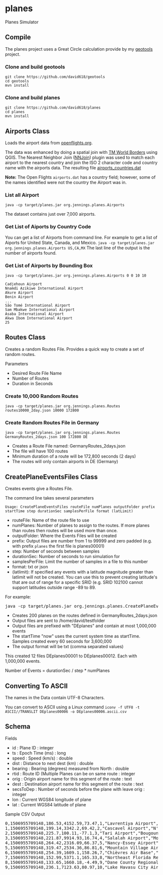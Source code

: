 # planes
Planes Simulator

## Compile

The planes project uses a Great Circle calculation provide by my [geotools](https://github.com/david618/geotools) project.

### Clone and build geotools
```
git clone https://github.com/david618/geotools
cd geotools
mvn install
```

### Clone and build planes
```
git clone https://github.com/david618/planes
cd planes
mvn install
```

## Airports Class

Loads the airport data from [openflights.org](https://openflights.org/data.html).

The data was enhanced by doing a spatial join with [TM World Borders](http://thematicmapping.org/downloads/world_borders.php) using QGIS.  The Nearest Neighbor Join ([NNJoin](https://plugins.qgis.org/plugins/NNJoin/)) plugin was used to match each airport to the nearest country and join the ISO 2 character code and country name with the airports data.   The resulting file [airports_countries.dat](./airports_countries.dat)

**Note:** The Open Flights `airports.dat` has a country field; however, some of the names identified were not the country the Airport was in.

### List all Airport

`java -cp target/planes.jar org.jennings.planes.Airports`

The dataset contains just over 7,000 airports.

### Get List of Aiports by Country Code
You can get a list of Airports from command line.  For example to get a list of Aiports for United State, Canada, and Mexico. `java -cp target/planes.jar org.jennings.planes.Airports US,CA,MX`  The last line of the output is the number of airports found. 

### Get List of Airports by Bounding Box

```
java -cp target/planes.jar org.jennings.planes.Airports 0 0 10 10

Cadjehoun Airport
Nnamdi Azikiwe International Airport
Akure Airport
Benin Airport
...
São Tomé International Airport
Sam Mbakwe International Airport
Asaba International Airport
Akwa Ibom International Airport
25
```

## Routes Class

Creates a random Routes File. Provides a quick way to create a set of random routes.

Parameters
- Desired Route File Name
- Number of Routes
- Duration in Seconds

### Create 10,000 Random Routes 

`java -cp target/planes.jar org.jennings.planes.Routes routes10000_2day.json 10000 172800`


### Create Random Routes File in Germany
```
java -cp target/planes.jar org.jennings.planes.Routes GermanyRoutes_2days.json 100 172800 DE
```
- Creates a Route File named: GermanyRoutes_2days.json
- The file will have 100 routes 
- Minimum duration of a route will be 172,800 seconds (2 days)
- The routes will only contain airports in DE (Germany)


## CreatePlaneEventsFiles Class

Creates events give a Routes File.

The command line takes several parameters
```
Usage: CreatePlaneEventsFiles routeFile numPlanes outputFolder prefix startTime step durationSec samplesPerFile format (latLimit)
```
- routeFile: Name of the route file to use
- numPlanes: Number of planes to assign to the routes. If more planes than routes then routes will be used more than once.
- outputFolder: Where the Events Files will be created
- prefix: Output files are number from 1 to 99999 and zero padded (e.g. with prefix `planes` the first file is planes00001)
- step: Number of seconds between samples
- durationSec: Number of seconds to run simulation for
- samplesPerFile: Limit the number of samples in a file to this number 
- format: txt or json 
- (latlimit): If specified any events with a latitude magnitude greater than latlimit will not be created. You can use this to prevent creating latitude's that are out of range for a specific SRID (e.g. SRID 102100 cannot support latitudes outside range -89 to 89.

For example:

<pre>
java -cp target/planes.jar org.jennings.planes.CreatePlaneEventsFiles GermanyRoutes_2days.json 200 /home/david/testfolder DEplanes now 60 3600000 1000000 txt
</pre>

- Creates 200 planes on the routes defined in GermanyRoutes_2days.json
- Output files are sent to /home/david/testfolder
- Output files are prefixed with "DEplanes" and contain at most 1,000,000 events
- The startTime "now" uses the current system time as startTime.  Samples created every 60 seconds for 3,600,000 
- The output format will be txt (comma separated values)

This created 12 files DEplanes00001 to DEplanes00012. Each with 1,000,000 events.

Number of Events = durationSec / step * numPlanes




## Converting To ASCII

The names in the Data contain UTF-8 Characters.  

You can convert to ASCII using a Linux command `iconv -f UTF8 -t ASCII//TRANSLIT DEplanes00006 -o DEplanes00006.ascii.csv`


## Schema
Fields
- id : Plane ID : integer
- ts : Epoch Time (ms) : long
- speed : Speed (km/s) : double
- dist : Distance to next dest (km) : double
- bearing : Bearing (degrees) measured from North : double
- rtid : Route ID (Multiple Planes can be on same route : integer
- orig : Origin airport name for this segment of the route : text
- dest : Destination airport name for this segment of the route : text
- secsToDep : Number of seconds before the plane with leave orig : integer
- lon : Current WGS84 longitude of plane
- lat : Current WGS84 latitude of plane

Sample CSV Output 
<pre>
0,1506955709148,186.53,4152.59,73.47,1,"Lavrentiya Airport","Wright-Patterson Air Force Base",-1,-132.46616,65.2584
1,1506955709148,199.14,3342.2,69.42,2,"Cascavel Airport","N'Djamena International Airport",-1,-10.78228,-3.51841
2,1506955709148,225.7,100.11,-77.1,3,"Tari Airport","Bougouni Airport",-1,-6.60775,11.57939
3,1506955709148,221.87,9914.93,16.74,4,"Salalah Airport","Mountain Village Airport",-1,56.0495,23.03242
4,1506955709148,264.42,2316.09,66.37,5,"Nancy-Essey Airport","Christchurch International Airport",-1,152.50794,-30.0481
5,1506955709148,319.47,2534.36,86.81,6,"Mountain Village Airport","Yariguíes Airport",-1,-85.60453,26.86844
6,1506955709148,254.39,1609.1,158.26,7,"Chièvres Air Base","Port St Johns Airport",-1,25.36625,-17.63205
7,1506955709148,152.99,5371.1,165.33,8,"Northeast Florida Regional Airport","Santa Rosa Airport",-1,-76.25148,10.38219
8,1506955709148,133.65,1660.18,-4.49,9,"Dane County Regional Truax Field","Kodinsk Airport",-1,104.70218,73.24852
9,1506955709148,236.1,7123.63,80.97,10,"Lake Havasu City Airport","Malamala Airport",-1,-23.43474,10.30753
</pre>




